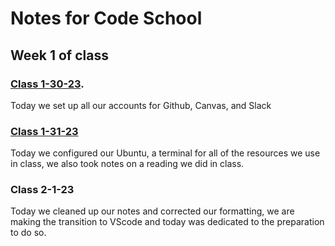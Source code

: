 # Notes for Code School

## Week 1 of class

### [Class 1-30-23](https://github.com/JaydenB112/Reading-Notes/blob/main/Code%20102/ReadingNotes1-30-21.md).

Today we set up all our accounts for Github, Canvas, and Slack

### [Class 1-31-23](https://github.com/JaydenB112/Reading-Notes/blob/main/Reading02.md)
Today we configured our Ubuntu, a terminal for all of the resources we use in class, we also took notes on a reading we did in class.

### Class 2-1-23
Today we cleaned up our notes and corrected our formatting, we are making the transition to VScode and today was dedicated to the preparation to do so.

